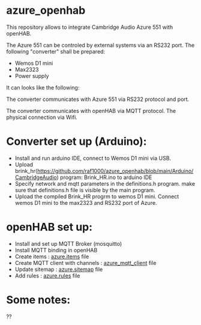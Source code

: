 # azure_openhab
This repository allows to integrate Cambridge Audio Azure 551 with openHAB. 

The Azure 551 can be controled by external systems via an RS232 port.
The following "converter" shall be prepared:

* Wemos D1 mini
* Max2323
* Power supply

It can looks like the following:



The converter communicates with Azure 551 via RS232 protocol and port.

The converter communicates with openHAB via MQTT protocol. The physical connection via Wifi.

# Converter set up (Arduino):
* Install and run arduino IDE, connect to Wemos D1 mini via USB.
* Upload brink_hr(https://github.com/raf1000/azure_openhab/blob/main/Arduino/CambridgeAudio) program: Brink_HR.ino to arduino IDE
* Specify network and mqtt parameters in the definitions.h program. make sure that definitions.h file is visible by the main program.
* Upload the compiled Brink_HR progrm to wemos D1 mini. Connect wemos D1 mini to the max2323 and RS232 port of Azure. 
# openHAB set up:
* Install and set up MQTT Broker (mosquitto)
* Install MQTT binding in openHAB
* Create items : [azure.items](https://github.com/raf1000/azure_openhab/blob/main/openHAB/azure.items) file
* Create MQTT client with channels : [azure_mqtt_client](https://github.com/raf1000/azure_openhab/blob/main/openHAB/azure_mqtt_client) file
* Update sitemap : [azure.sitemap](https://github.com/raf1000/azure_openhab/blob/main/openHAB/azure.sitemap) file 
* Add rules : [azure.rules](https://github.com/raf1000/azure_openhab/blob/main/openHAB/azure.rules) file
# Some notes:
??
